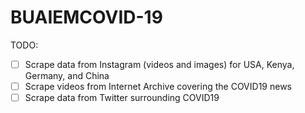 # BUAIEMCOVID-19

TODO:

- [ ] Scrape data from Instagram (videos and images) for USA, Kenya, Germany, and China
- [ ] Scrape videos from Internet Archive covering the COVID19 news
- [ ] Scrape data from Twitter surrounding COVID19
